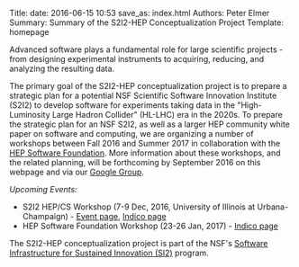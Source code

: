 Title: 
date: 2016-06-15 10:53
save_as: index.html
Authors: Peter Elmer
Summary: Summary of the S2I2-HEP Conceptualization Project
Template: homepage

Advanced software plays a fundamental role for large scientific
projects - from designing experimental instruments to acquiring,
reducing, and analyzing the resulting data. 
<!--- In such projects, success
requires large-scale collaboration; software is the glue that enables
teams of researchers to work together to exploit accelerators,
telescopes and other large scientific instruments. Building the
requisite software is technically challenging because computing
technologies (processors, storage, networks) are evolving rapidly
and data volumes are increasing rapidly. --->

The primary goal of the S2I2-HEP conceptualization project is to
prepare a strategic plan for a potential NSF Scientific Software
Innovation Institute (S2I2) to develop software for experiments
taking data in the "High-Luminosity Large Hadron Collider" (HL-LHC)
era in the 2020s. 
To prepare the strategic plan for an NSF S2I2, as well as a larger HEP 
community white paper on software and computing, 
we are organizing a number of workshops
between Fall 2016 and Summer 2017
in collaboration with the [HEP Software
Foundation](http://hepsoftwarefoundation.org). More information about
these workshops, and the related planning, will be forthcoming by September
2016 on this webpage and via our [Google Group](https://groups.google.com/forum/#!forum/s2i2-hep). 

*Upcoming Events:*

  * S2I2 HEP/CS Workshop (7-9 Dec, 2016, University of Illinois at Urbana-Champaign) - [Event page](http://hep.physics.illinois.edu/hepg/S2I2-HEP-CS-WKSHP/home.html), [Indico page](https://indico.cern.ch/event/575443/)
  * HEP Software Foundation Workshop (23-26 Jan, 2017) - [Indico page](http://indico.cern.ch/event/570249/)

The S2I2-HEP conceptualization project is part of the NSF's [Software 
Infrastructure for Sustained Innovation
(SI2)](http://www.nsf.gov/funding/pgm_summ.jsp?pims_id=504817)
program. 

